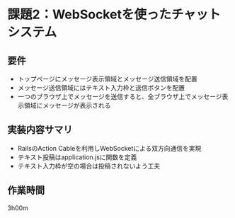 # 課題2：WebSocketを使ったチャットシステム
## 要件
- トップページにメッセージ表示領域とメッセージ送信領域を配置
- メッセージ送信領域にはテキスト入力枠と送信ボタンを配置
- 一つのブラウザ上でメッセージを送信すると、全ブラウザ上でメッセージ表示領域にメッセージが表示される

## 実装内容サマリ
- RailsのAction Cableを利用しWebSocketによる双方向通信を実現
- テキスト投稿はapplication.jsに関数を定義
- テキスト入力枠が空の場合は投稿されないよう工夫

## 作業時間
3h00m